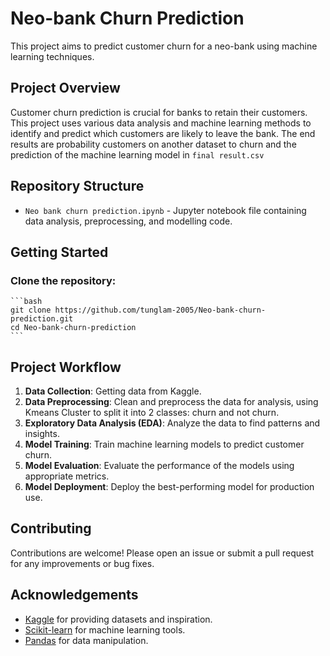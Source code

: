 # Neo-bank Churn Prediction
This project aims to predict customer churn for a neo-bank using machine learning techniques.
## Project Overview
Customer churn prediction is crucial for banks to retain their customers. This project uses various data analysis and machine learning methods to identify and predict which customers are likely to leave the bank. The end results are probability customers on another dataset to churn and the prediction of the machine learning model in `final result.csv`
## Repository Structure
- `Neo bank churn prediction.ipynb` - Jupyter notebook file containing data analysis, preprocessing, and modelling code.
## Getting Started
### Clone the repository:
    ```bash
    git clone https://github.com/tunglam-2005/Neo-bank-churn-prediction.git
    cd Neo-bank-churn-prediction
    ```
## Project Workflow
1. **Data Collection**: Getting data from Kaggle.
2. **Data Preprocessing**: Clean and preprocess the data for analysis, using Kmeans Cluster to split it into 2 classes: churn and not churn.
3. **Exploratory Data Analysis (EDA)**: Analyze the data to find patterns and insights.
4. **Model Training**: Train machine learning models to predict customer churn.
5. **Model Evaluation**: Evaluate the performance of the models using appropriate metrics.
6. **Model Deployment**: Deploy the best-performing model for production use.
## Contributing
Contributions are welcome! Please open an issue or submit a pull request for any improvements or bug fixes.
## Acknowledgements

- [Kaggle](https://www.kaggle.com/) for providing datasets and inspiration.
- [Scikit-learn](https://scikit-learn.org/) for machine learning tools.
- [Pandas](https://pandas.pydata.org/) for data manipulation.
